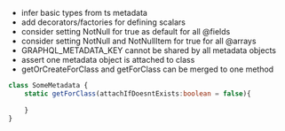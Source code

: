 * infer basic types from ts metadata
* add decorators/factories for defining scalars 
* consider setting NotNull for true as default for all @fields
* consider setting NotNull and NotNullItem for true  for all  @arrays
* GRAPHQL_METADATA_KEY cannot be shared by all metadata objects 
* assert one metadata object is attached to class
* getOrCreateForClass and getForClass can be merged to one method 
```typescript
class SomeMetadata {
    static getForClass(attachIfDoesntExists:boolean = false){
        
    }
}
```
